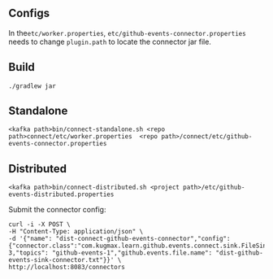 ## Configs

In the`etc/worker.properties`, `etc/github-events-connector.properties` needs to change `plugin.path` to locate the connector jar file.

## Build
`./gradlew jar`

## Standalone
`<kafka path>bin/connect-standalone.sh <repo path>connect/etc/worker.properties  <repo path>/connect/etc/github-events-connector.properties`

## Distributed
`<kafka path>bin/connect-distributed.sh <project path>/etc/github-events-distributed.properties`

Submit the connector config:
```
curl -i -X POST \
-H "Content-Type: application/json" \
-d '{"name": "dist-connect-github-events-connector","config": {"connector.class":"com.kugmax.learn.github.events.connect.sink.FileSinkConnector","tasks.max": 3,"topics": "github-events-1","github.events.file.name": "dist-github-events-sink-connector.txt"}}' \
http://localhost:8083/connectors 
```